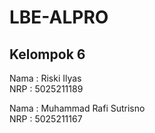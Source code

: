 # LBE-ALPRO

## Kelompok 6

Nama : Riski Ilyas<br>
NRP : 5025211189

Nama : Muhammad Rafi Sutrisno<br>
NRP : 5025211167
